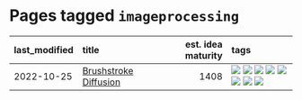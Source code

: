 # Pages tagged `imageprocessing`

|last_modified|title|est. idea maturity|tags
|:---|:---|---:|:---|
|2022-10-25|[Brushstroke Diffusion](../brushstroke-diffusion.md)|1408|[![](https://img.shields.io/badge/tag-artisticstyletransfer-d548d8)](../tags/artisticstyletransfer.md) [![](https://img.shields.io/badge/tag-creativity-98b52b)](../tags/creativity.md) [![](https://img.shields.io/badge/tag-deepgenerativemodeling-7fe3bd)](../tags/deepgenerativemodeling.md) [![](https://img.shields.io/badge/tag-experimental-c02c21)](../tags/experimental.md) [![](https://img.shields.io/badge/tag-imageprocessing-1dc0d1)](../tags/imageprocessing.md) [![](https://img.shields.io/badge/tag-modeltraining-4d5a4)](../tags/modeltraining.md) [![](https://img.shields.io/badge/tag-painting-e168be)](../tags/painting.md) [![](https://img.shields.io/badge/tag-wip-ab4f55)](../tags/wip.md)|